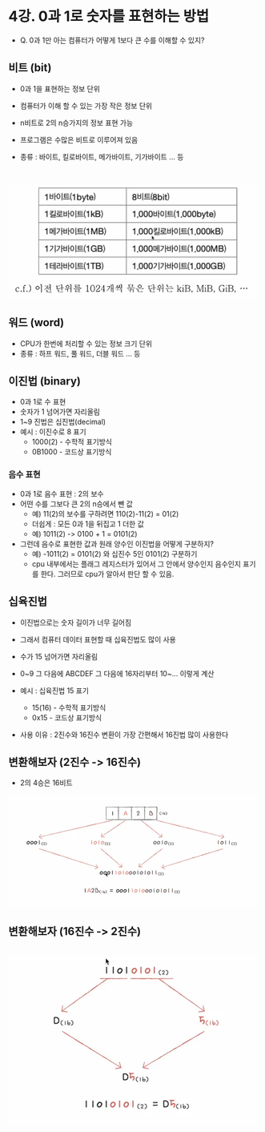 # 4강. 0과 1로 숫자를 표현하는 방법

- Q. 0과 1만 아는 컴퓨터가 어떻게 1보다 큰 수를 이해할 수 있지?

## 비트 (bit)

- 0과 1을 표현하는 정보 단위
- 컴퓨터가 이해 할 수 있는 가장 작은 정보 단위
- n비트로 2의 n승가지의 정보 표현 가능
- 프로그램은 수많은 비트로 이루어져 있음
- 종류 : 바이트, 킬로바이트, 메가바이트, 기가바이트 ... 등

  <br>

<img alt="img_6.png" src="img/img_6.png" width="500"/>

## 워드 (word)

- CPU가 한번에 처리할 수 있는 정보 크기 단위
- 종류 : 하프 워드, 풀 워드, 더블 워드 ... 등

## 이진법 (binary)

- 0과 1로 수 표현
- 숫자가 1 넘어가면 자리올림
- 1~9 진법은 십진법(decimal)
- 예시 : 이진수로 8 표기
    - 1000(2) - 수학적 표기방식
    - 0B1000 - 코드상 표기방식

### 음수 표현

- 0과 1로 음수 표현 : 2의 보수
- 어떤 수를 그보다 큰 2의 n승에서 뺀 값
    - 예) 11(2)의 보수를 구하려면 110(2)-11(2) = 01(2)
    - 더쉽게 : 모든 0과 1을 뒤집고 1 더한 값
    - 예) 1011(2) -> 0100 + 1 = 0101(2)
- 그런데 음수로 표현한 값과 원래 양수인 이진법을 어떻게 구분하지?
    - 예) -1011(2) = 0101(2) 와 십진수 5인 0101(2) 구분하기
    - cpu 내부에서는 플래그 레지스터가 있어서 그 안에서 양수인지 음수인지 표기를 한다. 그러므로 cpu가 알아서 판단 할 수 있음.

## 십육진법

- 이진법으로는 숫자 길이가 너무 길어짐
- 그래서 컴퓨터 데이터 표현할 때 십육진법도 많이 사용
- 수가 15 넘어가면 자리올림
- 0~9 그 다음에 ABCDEF 그 다음에 16자리부터 10~... 이렇게 계산
- 예시 : 십육진법 15 표기
    - 15(16) - 수학적 표기방식
    - 0x15 - 코드상 표기방식

- 사용 이유 : 2진수와 16진수 변환이 가장 간편해서 16진법 많이 사용한다

## 변환해보자 (2진수 -> 16진수)

- 2의 4승은 16비트
  <br>

<img alt="img_7.png" src="img/img_7.png" width="500"/>

## 변환해보자 (16진수 -> 2진수)

  <br>

<img alt="img_8.png" src="img/img_8.png" width="500"/>